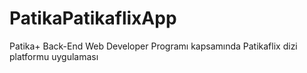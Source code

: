 # PatikaPatikaflixApp
Patika+ Back-End Web Developer Programı kapsamında Patikaflix dizi platformu uygulaması
